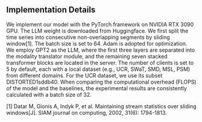 ## Implementation Details

We implement our model with the PyTorch framework on NVIDIA RTX 3090 GPU. The LLM weight is downloaded from Huggingface. We first split the time series into consecutive non-overlapping segments by sliding window[1]. The batch size is set to 64. Adam is adopted for optimization. We employ GPT2 as the LLM, where the first three layers are separated into the modality translator module, and the remaining seven stacked transformer blocks are located in the server. The number of clients is set to 5 by default, each with a local dataset (e.g., UCR, SWaT, SMD, MSL, PSM) from different domains. For the UCR dataset, we use its subset DISTORTED1sddb40. When comparing the computational overhead (FLOPS) of the model and the baselines, the experimental results are consistently calculated with a batch size of 32.

[1] Datar M, Gionis A, Indyk P, et al. Maintaining stream statistics over sliding windows[J]. SIAM journal on computing, 2002, 31(6): 1794-1813.
